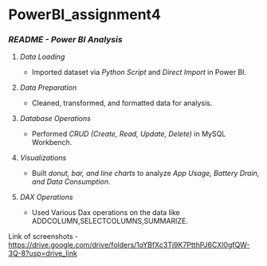 # PowerBI_assignment4
### *README - Power BI Analysis*  

1. *Data Loading*  
   - Imported dataset via *Python Script* and *Direct Import* in Power BI.  

2. *Data Preparation*  
   - Cleaned, transformed, and formatted data for analysis.  

3. *Database Operations*  
   - Performed *CRUD (Create, Read, Update, Delete)* in MySQL Workbench.  

4. *Visualizations*  
   - Built *donut, bar, and line charts* to analyze *App Usage, Battery Drain, and Data Consumption*.

5. *DAX Operations*
   - Used Various Dax operations on the data like ADDCOLUMN,SELECTCOLUMNS,SUMMARIZE.

Link of screenshots - https://drive.google.com/drive/folders/1oYBfXc3Tj9K7PtthPJ6CXl0gfQW-3Q-8?usp=drive_link

